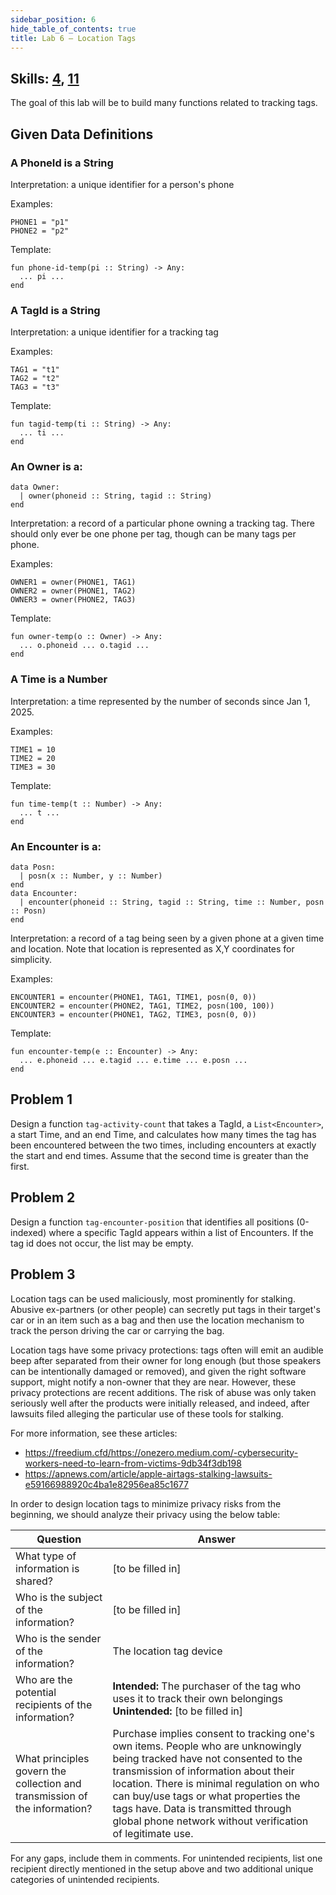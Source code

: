 ```yaml
---
sidebar_position: 6
hide_table_of_contents: true
title: Lab 6 — Location Tags
---
```


## Skills: [4](</skills/#(4)>), [11](</skills/#(11))>)

The goal of this lab will be to build many functions related to tracking tags.

## Given Data Definitions

### A PhoneId is a String

Interpretation: a unique identifier for a person's phone

Examples:

```pyret
PHONE1 = "p1"
PHONE2 = "p2"
```

Template:

```pyret
fun phone-id-temp(pi :: String) -> Any:
  ... pi ...
end
```

### A TagId is a String

Interpretation: a unique identifier for a tracking tag

Examples:

```pyret
TAG1 = "t1"
TAG2 = "t2"
TAG3 = "t3"
```

Template:

```pyret
fun tagid-temp(ti :: String) -> Any:
  ... ti ...
end
```

### An Owner is a:

```pyret
data Owner:
  | owner(phoneid :: String, tagid :: String)
end
```

Interpretation: a record of a particular phone owning a tracking tag.
There should only ever be one phone per tag, though can be many tags per phone.

Examples:

```pyret
OWNER1 = owner(PHONE1, TAG1)
OWNER2 = owner(PHONE1, TAG2)
OWNER3 = owner(PHONE2, TAG3)
```

Template:

```pyret
fun owner-temp(o :: Owner) -> Any:
  ... o.phoneid ... o.tagid ...
end
```

### A Time is a Number

Interpretation: a time represented by the number of seconds since Jan 1, 2025.

Examples:

```pyret
TIME1 = 10
TIME2 = 20
TIME3 = 30
```

Template:

```pyret
fun time-temp(t :: Number) -> Any:
  ... t ...
end
```

### An Encounter is a:

```pyret
data Posn:
  | posn(x :: Number, y :: Number)
end
data Encounter:
  | encounter(phoneid :: String, tagid :: String, time :: Number, posn :: Posn)
end
```

Interpretation: a record of a tag being seen by a given phone at a given time and location.
Note that location is represented as X,Y coordinates for simplicity.

Examples:

```pyret
ENCOUNTER1 = encounter(PHONE1, TAG1, TIME1, posn(0, 0))
ENCOUNTER2 = encounter(PHONE2, TAG1, TIME2, posn(100, 100))
ENCOUNTER3 = encounter(PHONE1, TAG2, TIME3, posn(0, 0))
```

Template:

```pyret
fun encounter-temp(e :: Encounter) -> Any:
  ... e.phoneid ... e.tagid ... e.time ... e.posn ...
end
```

## Problem 1

Design a function `tag-activity-count` that takes a TagId, a `List<Encounter>`, a start Time, and an end Time, and calculates how many times the tag has been encountered between the two times, including encounters at exactly the start and end times. Assume that the second time is greater than the first.

## Problem 2

Design a function `tag-encounter-position` that identifies all positions (0-indexed) where a specific TagId appears within a list of Encounters. If the tag id does not occur, the list may be empty.

## Problem 3

Location tags can be used maliciously, most prominently for stalking. Abusive ex-partners (or other people) can secretly put tags in their target's car or in an item such as a bag and then use the location mechanism to track the person driving the car or carrying the bag.

Location tags have some privacy protections: tags often will emit an audible beep after separated from their owner for long enough (but those speakers can be intentionally damaged or removed), and given the right software support, might notify a non-owner that they are near. However, these privacy protections are recent additions. The risk of abuse was only taken seriously well after the products were initially released, and indeed, after lawsuits filed alleging the particular use of these tools for stalking.

For more information, see these articles:

- https://freedium.cfd/https://onezero.medium.com/-cybersecurity-workers-need-to-learn-from-victims-9db34f3db198
- https://apnews.com/article/apple-airtags-stalking-lawsuits-e59166988920c4ba1e82956ea85c1677

In order to design location tags to minimize privacy risks from the beginning, we should analyze their privacy using the below table:

| Question | Answer |
| -- | -- |
| What type of information is shared? | [to be filled in] |
| Who is the subject of the information? | [to be filled in] |
| Who is the sender of the information? | The location tag device |
| Who are the potential recipients of the information? | **Intended:** The purchaser of the tag who uses it to track their own belongings<br/>**Unintended:** [to be filled in] |
| What principles govern the collection and transmission of the information? | Purchase implies consent to tracking one's own items. People who are unknowingly being tracked have not consented to the transmission of information about their location. There is minimal regulation on who can buy/use tags or what properties the tags have. Data is transmitted through global phone network without verification of legitimate use. |

For any gaps, include them in comments. For unintended recipients, list one recipient directly mentioned in the setup above and two additional unique categories of unintended recipients.
